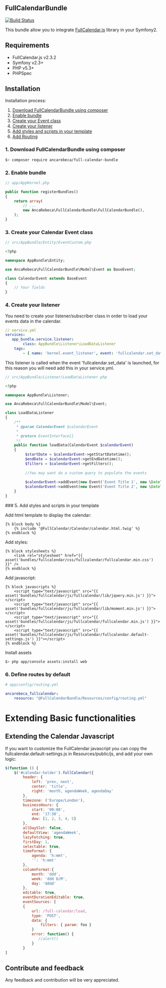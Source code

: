 ## FullCalendarBundle

[![Build Status](https://travis-ci.org/ancarebeca/FullCalendarBundle.svg)](https://travis-ci.org/ancarebeca/FullCalendarBundle)

This bundle allow you to integrate [FullCalendar.js](http://fullcalendar.io/) library in your Symfony2.

## Requirements
* FullCalendar.js v2.3.2
* Symfony v2.3+
* PHP v5.3+
* PHPSpec 

Installation
------------
Installation process:

1. [Download FullCalendarBundle using composer](#download-fullcalendarbundle)
2. [Enable bundle](#enable-bundle)
3. [Create your Event class](#create-event)
4. [Create your listener](#create-listener)
5. [Add styles and scripts in your template](#styles-scripts)
6. [Add Routing](#routing)

### 1. Download FullCalendarBundle using composer <a id="download-fullcalendarbundle"></a>

```bash
$> composer require ancarebeca/full-calendar-bundle
```

### 2. Enable bundle <a id="download-fullcalendarbundle"></a>

```php
// app/AppKernel.php

public function registerBundles()
{
    return array(
        // ...
        new AncaRebeca\FullCalendarBundle\FullCalendarBundle(),
    );
}
```
### 3. Create your Calendar Event class <a id="create-event"></a>

```php
// src/AppBundle/Entity/EventCustom.php

<?php

namespace AppBundle\Entity;

use AncaRebeca\FullCalendarBundle\Model\Event as BaseEvent;

class CalendarEvent extends BaseEvent
{
	// Your fields 
}
```

### 4. Create your listener <a id="create-listener"></a>
You need to create your listener/subscriber class in order to load your events data in the calendar.

```yml
// service.yml
services:
   app_bundle.service.listener:
        class: AppBundle\Listener\LoadDataListener
	tags:
   		- { name: 'kernel.event_listener', event: 'fullcalendar.set_data', method: loadData }

```

This listener is called when the event 'fullcalendar.set_data' is launched, for this reason you will need add this in your service.yml.

```php
// src/AppBundle/Listener/LoadDataListener.php

<?php

namespace AppBundle\Listener;

use AncaRebeca\FullCalendarBundle\Model\Event;

class LoadDataListener
{
    /**
     * @param CalendarEvent $calendarEvent
     *
     * @return EventInterface[]
     */
    public function loadData(CalendarEvent $calendarEvent)
    {
    	 $startDate = $calendarEvent->getStartDatetime();
   		 $endDate = $calendarEvent->getEndDatetime();
		 $filters = $calendarEvent->getFilters();
	
    	 //You may want do a custom query to populate the events
    	 
    	 $calendarEvent->addEvent(new Event('Event Title 1', new \DateTime());
    	 $calendarEvent->addEvent(new Event('Event Title 2', new \DateTime()));
    }
}
```

### 5. Add styles and scripts in your template <a id="styles-scripts"></a>

Add html template to display the calendar:

```twig
{% block body %}
    {% include '@FullCalendar/Calendar/calendar.html.twig' %}
{% endblock %}
```

Add styles:

```twig
{% block stylesheets %}
    <link rel="stylesheet" href="{{ asset('bundles/fullcalendar/css/fullcalendar/fullcalendar.min.css') }}" />
{% endblock %}
```

Add javascript:

```twig
{% block javascripts %}
    <script type="text/javascript" src="{{ asset('bundles/fullcalendar/js/fullcalendar/lib/jquery.min.js') }}"></script>
    <script type="text/javascript" src="{{ asset('bundles/fullcalendar/js/fullcalendar/lib/moment.min.js') }}"></script>
    <script type="text/javascript" src="{{ asset('bundles/fullcalendar/js/fullcalendar/fullcalendar.min.js') }}"></script>
    <script type="text/javascript" src="{{ asset('bundles/fullcalendar/js/fullcalendar/fullcalendar.default-settings.js') }}"></script>
{% endblock %}
```

Install assets

```bash
$> php app/console assets:install web
```

### 6. Define routes by default <a id="routing"></a>

```yml
# app/config/routing.yml

ancarebeca_fullcalendar:
    resource: "@FullCalendarBundle/Resources/config/routing.yml"
```

# Extending Basic functionalities

## Extending the Calendar Javascript
If you want to customize the FullCalendar javascript you can copy the fullcalendar.default-settings.js in Resources/public/js, and add your own logic:

```javascript
$(function () {
	$('#calendar-holder').fullCalendar({
		header: {
		    left: 'prev, next',
		    center: 'title',
		    right: 'month, agendaWeek, agendaDay'
		},
		timezone: ('Europe/London'),
		businessHours: {
		    start: '09:00',
		    end: '17:30',
		    dow: [1, 2, 3, 4, 5]
		},
		allDaySlot: false,
		defaultView: 'agendaWeek',
		lazyFetching: true,
		firstDay: 1,
		selectable: true,
		timeFormat: {
		    agenda: 'h:mmt',
		    '': 'h:mmt'
		},
		columnFormat:{
		    month: 'ddd',
		    week: 'ddd D/M',
		    day: 'dddd'
		},
		editable: true,
		eventDurationEditable: true,
		eventSources: [
		{
			url: /full-calendar/load,
			type: 'POST',
			data: {
				filters: { param: foo }
			}
			error: function() {
			   //alert()
			}
		}
]
```

Contribute and feedback
-------------------------

Any feedback and contribution will be very appreciated.
